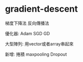 # gradient-descent

梯度下降法
反向傳播法

優化器:
Adam
SGD
GD

大型陣列:
用vector或者array串起來

新增:
捲積
maxpooling
Dropout

